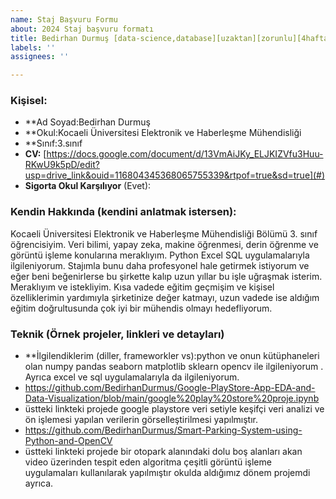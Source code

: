 ```yaml
---
name: Staj Başvuru Formu
about: 2024 Staj başvuru formatı
title: Bedirhan Durmuş [data-science,database][uzaktan][zorunlu][4hafta]
labels: ''
assignees: ''

---
```


### Kişisel:

- **Ad Soyad:Bedirhan Durmuş
- **Okul:Kocaeli Üniversitesi Elektronik ve Haberleşme Mühendisliği
- **Sınıf:3.sınıf
- **CV:** [https://docs.google.com/document/d/13VmAiJKy_ELJKIZVfu3Huu-RKwU9k5pD/edit?usp=drive_link&ouid=116804345368065755339&rtpof=true&sd=true](#)
- **Sigorta Okul Karşılıyor** (Evet): 

### Kendin Hakkında (kendini anlatmak istersen):

Kocaeli Üniversitesi Elektronik ve Haberleşme Mühendisliği Bölümü 3. sınıf öğrencisiyim. Veri bilimi, yapay zeka, makine öğrenmesi, derin öğrenme ve görüntü işleme konularına meraklıyım. Python Excel SQL uygulamalarıyla ilgileniyorum. Stajımla bunu daha profesyonel hale getirmek istiyorum ve eğer beni beğenirlerse bu şirkette kalıp uzun yıllar bu işle uğraşmak isterim. Meraklıyım ve istekliyim. Kısa vadede eğitim geçmişim ve kişisel özelliklerimin yardımıyla şirketinize değer katmayı, uzun vadede ise aldığım eğitim doğrultusunda çok iyi bir mühendis olmayı hedefliyorum.

### Teknik (Örnek projeler, linkleri ve detayları)

- **İlgilendiklerim (diller, frameworkler vs):python ve onun kütüphaneleri olan numpy pandas seaborn matplotlib sklearn opencv ile ilgileniyorum . Ayrıca excel ve sql uygulamalarıyla da ilgileniyorum.
- https://github.com/BedirhanDurmus/Google-PlayStore-App-EDA-and-Data-Visualization/blob/main/google%20play%20store%20proje.ipynb
- üstteki linkteki projede google playstore veri setiyle keşifçi veri analizi ve ön işlemesi yapılan verilerin görselleştirilmesi yapılmıştır.
- https://github.com/BedirhanDurmus/Smart-Parking-System-using-Python-and-OpenCV
- üstteki linkteki projede bir otopark alanındaki dolu boş alanları akan video üzerinden tespit eden algoritma çeşitli görüntü işleme uygulamaları kullanılarak yapılmıştır okulda aldığımız dönem projemdi ayrıca.
